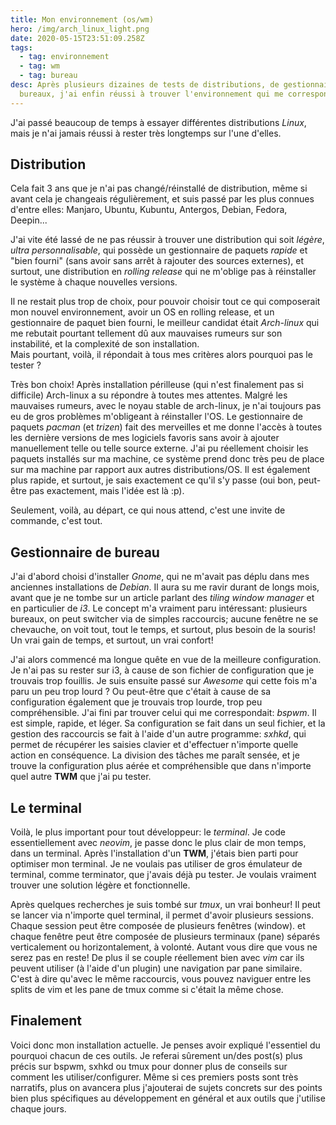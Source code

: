 ```yaml
---
title: Mon environnement (os/wm)
hero: /img/arch_linux_light.png
date: 2020-05-15T23:51:09.258Z
tags:
  - tag: environnement
  - tag: wm
  - tag: bureau
desc: Après plusieurs dizaines de tests de distributions, de gestionnaires de
  bureaux, j'ai enfin réussi à trouver l'environnement qui me correspond!
---
```

J'ai passé beaucoup de temps à essayer différentes distributions *Linux*, mais je n'ai jamais réussi à rester très longtemps sur l'une d'elles.

## Distribution

Cela fait 3 ans que je n'ai pas changé/réinstallé de distribution, même si avant cela je changeais régulièrement, et suis passé par les plus connues d'entre elles: Manjaro, Ubuntu, Kubuntu, Antergos, Debian, Fedora, Deepin...

J'ai vite été lassé de ne pas réussir à trouver une distribution qui soit *légère*, *ultra personnalisable*, qui possède un gestionnaire de paquets *rapide* et "bien fourni" (sans avoir sans arrêt à rajouter des sources externes), et surtout, une distribution en *rolling release* qui ne m'oblige pas à réinstaller le système à chaque nouvelles versions.

Il ne restait plus trop de choix, pour pouvoir choisir tout ce qui composerait mon nouvel environnement, avoir un OS en rolling release, et un gestionnaire de paquet bien fourni, le meilleur candidat était *Arch-linux* qui me rebutait pourtant tellement dû aux mauvaises rumeurs sur son instabilité, et la complexité de son installation.\
Mais pourtant, voilà, il répondait à tous mes critères alors pourquoi pas le tester ?

Très bon choix! Après installation périlleuse (qui n'est finalement pas si difficile) Arch-linux a su répondre à toutes mes attentes. Malgré les mauvaises rumeurs, avec le noyau stable de arch-linux, je n'ai toujours pas eu de gros problèmes m'obligeant à réinstaller l'OS. Le gestionnaire de paquets *pacman* (et *trizen*) fait des merveilles et me donne l'accès à toutes les dernière versions de mes logiciels favoris sans avoir à ajouter manuellement telle ou telle source externe. J'ai pu réellement choisir les paquets installés sur ma machine, ce système prend donc très peu de place sur ma machine par rapport aux autres distributions/OS. Il est également plus rapide, et surtout, je sais exactement ce qu'il s'y passe (oui bon, peut-être pas exactement, mais l'idée est là :p).

Seulement, voilà, au départ, ce qui nous attend, c'est une invite de commande, c'est tout.

## Gestionnaire de bureau

J'ai d'abord choisi d'installer *Gnome*, qui ne m'avait pas déplu dans mes anciennes installations de *Debian*. Il aura su me ravir durant de longs mois, avant que je ne tombe sur un article parlant des *tiling window manager* et en particulier de *i3*. Le concept m'a vraiment paru intéressant: plusieurs bureaux, on peut switcher via de simples raccourcis; aucune fenêtre ne se chevauche, on voit tout, tout le temps, et surtout, plus besoin de la souris! Un vrai gain de temps, et surtout, un vrai confort!

J'ai alors commencé ma longue quête en vue de la meilleure configuration. Je n'ai pas su rester sur i3, à cause de son fichier de configuration que je trouvais trop fouillis. Je suis ensuite passé sur *Awesome* qui cette fois m'a paru un peu trop lourd ? Ou peut-être que c'était à cause de sa configuration également que je trouvais trop lourde, trop peu compréhensible. J'ai fini par trouver celui qui me correspondait: *bspwm*. Il est simple, rapide, et léger. Sa configuration se fait dans un seul fichier, et la gestion des raccourcis se fait à l'aide d'un autre programme: *sxhkd*, qui permet de récupérer les saisies clavier et d'effectuer n'importe quelle action en conséquence. La division des tâches me paraît sensée, et je trouve la configuration plus aérée et compréhensible que dans n'importe quel autre **TWM** que j'ai pu tester.

## Le terminal

Voilà, le plus important pour tout développeur: le *terminal*. Je code essentiellement avec *neovim*, je passe donc le plus clair de mon temps, dans un terminal. Après l'installation d'un **TWM**, j'étais bien parti pour optimiser mon terminal. Je ne voulais pas utiliser de gros émulateur de terminal, comme terminator, que j'avais déjà pu tester. Je voulais vraiment trouver une solution légère et fonctionnelle.

Après quelques recherches je suis tombé sur *tmux*, un vrai bonheur! Il peut se lancer via n'importe quel terminal, il permet d'avoir plusieurs sessions. Chaque session peut être composée de plusieurs fenêtres (window). et chaque fenêtre peut être composée de plusieurs terminaux (pane) séparés verticalement ou horizontalement, à volonté. Autant vous dire que vous ne serez pas en reste! De plus il se couple réellement bien avec *vim* car ils peuvent utiliser (à l'aide d'un plugin) une navigation par pane similaire. C'est à dire qu'avec le même raccourcis, vous pouvez naviguer entre les splits de vim et les pane de tmux comme si c'était la même chose.

## Finalement

Voici donc mon installation actuelle. Je penses avoir expliqué l'essentiel du pourquoi chacun de ces outils. Je referai sûrement un/des post(s) plus précis sur bspwm, sxhkd ou tmux pour donner plus de conseils sur comment les utiliser/configurer. Même si ces premiers posts sont très narratifs, plus on avancera plus j'ajouterai de sujets concrets sur des points bien plus spécifiques au développement en général et aux outils que j'utilise chaque jours.